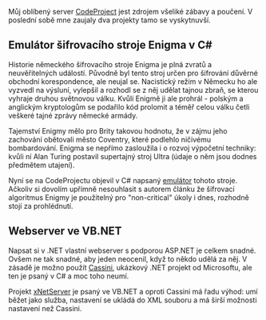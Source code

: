 <!-- dcterms:identifier = aspnetcz#31 -->
<!-- dcterms:title = Emulátor enigmy v C# a webserveříček ve VB.NET -->
<!-- dcterms:abstract = Můj oblíbený server CodeProject jest zdrojem všeliké zábavy a poučení. V poslední sobě mne zaujaly dva projekty tamo se vyskytnuvší. -->
<!-- np9:categoryId = 1 -->
<!-- x4w:category = IT -->
<!-- np9:authorId = 1 -->
<!-- np9:authorEmail = michal.valasek@altairis.cz -->
<!-- dcterms:creator = Michal Altair Valášek -->
<!-- dcterms:created = 2005-04-13T17:46:25.75+02:00 -->
<!-- dcterms:date = 2005-04-13T17:46:25.75+02:00 -->

Můj oblíbený server [CodeProject](http://www.codeproject.com/) jest zdrojem všeliké zábavy a poučení. V poslední sobě mne zaujaly dva projekty tamo se vyskytnuvší.

## Emulátor šifrovacího stroje Enigma v C#

Historie německého šifrovacího stroje Enigma je plná zvratů a neuvěřitelných událostí. Původně byl tento stroj určen pro šifrování důvěrné obchodní korespondence, ale neujal se. Nacistický režim v Německu ho ale vyzvedl na výsluní, vylepšil a rozhodl se z něj udělat tajnou zbraň, se kterou vyhraje druhou světnovou válku. Kvůli Enigmě ji ale prohrál - polským a anglickým kryptologům se podařilo kód prolomit a téměř celou válku četli veškeré tajné zprávy německé armády.

Tajemství Enigmy mělo pro Brity takovou hodnotu, že v zájmu jeho zachování obětovali město Coventry, které podlehlo ničivému bombardování. Enigma se nepřímo zasloužila i o rozvoj výpočetní techniky: kvůli ní Alan Turing postavil supertajný stroj Ultra (údaje o něm jsou dodnes předmětem utajení).

Nyní se na CodeProjectu objevil v C# napsaný [emulátor](http://www.codeproject.com/csharp/Enigma_emulator.asp) tohoto stroje. Ačkoliv si dovolím upřímně nesouhlasit s autorem článku že šifrovací algoritmus Enigmy je použitelný pro "non-critical" úkoly i dnes, rozhodně stojí za prohlédnutí.

## Webserver ve VB.NET

Napsat si v .NET vlastní webserver s podporou ASP.NET je celkem snadné. Ovšem ne tak snadné, aby jeden neocenil, když to někdo udělá za něj. V zásadě je možno použít [Cassini](http://www.asp.net/Projects/Cassini/Download/Default.aspx?tabindex=0&tabid=1), ukázkový .NET projekt od Microsoftu, ale ten je psaný v C# a moc toho neumí.

Projekt [xNetServer](http://www.codeproject.com/aspnet/xNetServer.asp) je psaný ve VB.NET a oproti Cassini má řadu výhod: umí běžet jako služba, nastavení se ukládá do XML souboru a má širší možnosti nastavení než Cassini.